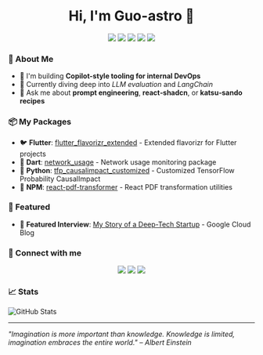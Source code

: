 <h1 align="center">Hi, I'm Guo-astro 👋</h1>

<p align="center">
  <img src="https://img.shields.io/badge/Python-3776AB?style=for-the-badge&logo=python&logoColor=white"/>
  <img src="https://img.shields.io/badge/TypeScript-3178C6?style=for-the-badge&logo=typescript&logoColor=white"/>
  <img src="https://img.shields.io/badge/Rust-000000?style=for-the-badge&logo=rust&logoColor=white"/>
  <img src="https://img.shields.io/badge/Flutter-02569B?style=for-the-badge&logo=flutter&logoColor=white"/>
  <img src="https://img.shields.io/badge/C++-00599C?style=for-the-badge&logo=cplusplus&logoColor=white"/>
</p>

### 🚀 About Me
- 🔭 I'm building **Copilot-style tooling for internal DevOps**
- 🌱 Currently diving deep into *LLM evaluation* and *LangChain*
- 💬 Ask me about **prompt engineering**, **react‑shadcn**, or **katsu‑sando recipes**

### 📦 My Packages
- 🐦 **Flutter**: [flutter_flavorizr_extended](https://pub.dev/packages/flutter_flavorizr_extended) - Extended flavorizr for Flutter projects
- 📡 **Dart**: [network_usage](https://pub.dev/packages/network_usage) - Network usage monitoring package
- 🐍 **Python**: [tfp_causalimpact_customized](https://pypi.org/project/tfp-causalimpact-customized/) - Customized TensorFlow Probability CausalImpact
- 📄 **NPM**: [react-pdf-transformer](https://www.npmjs.com/package/react-pdf-transformer) - React PDF transformation utilities

### 🌟 Featured
- 📰 **Featured Interview**: [My Story of a Deep-Tech Startup](https://cloud.google.com/blog/ja/topics/customers/optimind-the-appeal-of-gke-and-the-significance-of-certification/?hl=ja) - Google Cloud Blog

### 🔗 Connect with me
<p align="center">
  <a href="https://goastro.website/"><img src="https://img.shields.io/badge/Blog-FF5722?style=for-the-badge&logo=blogger&logoColor=white"/></a>
  <a href="https://x.com/dnangellight"><img src="https://img.shields.io/badge/X-000000?style=for-the-badge&logo=x&logoColor=white"/></a>
  <a href="https://www.linkedin.com/in/yansong-guo-454a20136/"><img src="https://img.shields.io/badge/LinkedIn-0077B5?style=for-the-badge&logo=linkedin&logoColor=white"/></a>
</p>

### 📈 Stats
![GitHub Stats](https://github-readme-stats.vercel.app/api?username=Guo-astro&show_icons=true)

---
*"Imagination is more important than knowledge. Knowledge is limited, imagination embraces the entire world." – Albert Einstein*
